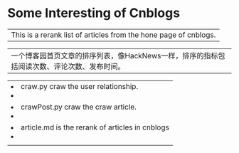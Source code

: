 Some Interesting of Cnblogs
=

<table><tr><td>This is a rerank list of articles from the hone page of cnblogs. </table></tr></td>

<table><tr><td>一个博客园首页文章的排序列表，像HackNews一样，排序的指标包括阅读次数、评论次数、发布时间。</table></tr></td>
<table><tr><td>
<li>craw.py craw the user relationship.<li></tr></td><tr><td>
<li>crawPost.py craw the craw article.<li></tr></td><tr><td>
<li>article.md is the rerank of articles in cnblogs<li></tr></td><tr><td>
</table></tr></td>
